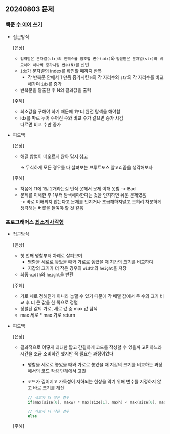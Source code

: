 ## 20240803 문제

### 백준 [수 이어 쓰기](https://www.acmicpc.net/problem/1515)

- 접근방식

  [은상]
  - `입력받은 문자열(str)의 인덱스를 참조할 변수(idx)`와 `입렫받은 문자열(str)와 비교하며 하나씩 증가시킬 변수(N)`를 선언
  - `idx`가 문자열의 index를 확인할 때까지 반복
    - 각 반복문 안에서 1 만큼 증가시킨 `N`의 각 자리수와 `str`의 각 자리수를 비교해가며 `idx`를 증가
  - 반복문을 탈출한 후 N의 결과값을 출력
  
  [주혜]
  - 최소값을 구해야 하기 때문에 1부터 완전 탐색을 해야함
  - idx를 따로 두어 주어진 수와 비교 수가 같으면 증가 시킴<br/>다르면 비교 수만 증가
  

- 피드백

  [은상]
  - 해결 방법이 떠오르지 않아 답지 참고
    
    → 무식하게 모든 경우를 다 살펴보는 브루트포스 알고리즘을 생각해보자
  
  [주혜]
  - 처음에 11에 1일 2개라는걸 인식 못해서 문제 이해 못함 -> Bad
  - 문제를 이해한 후 1부터 탐색해야한다는 것을 인지하면 쉬운 문제였음<br/> -> 바로 이해되지 않는다고 문제를 던지거나 조급해하지말고 오히려 차분하게 생각해는 버릇을 들여야 할 것 같음


### 프로그래머스 [최소직사각형](https://school.programmers.co.kr/learn/courses/30/lessons/86491)

- 접근방식

  [은상]
  - 첫 번째 명함부터 차례로 살펴보며
    - 명함을 세로로 놓았을 때와 가로로 놓았을 때 지갑의 크기를 비교하여
    - 지갑의 크기가 더 작은 경우의 `width`와 `height`을 저장
  - 최종 `width`와 `height`을 반환

  [주혜]
  - 가로 세로 정해진게 아니라 눕힐 수 있기 때문에 각 배열 값에서 두 수의 크기 비교 후 더 큰 값을 한 쪽으로 정렬
  - 정렬된 값의 가로, 세로 값 중 max 값 탐색
  - max 세로 * max 가로 return
  
- 피드백

  [은상]
  - 결과적으로 어떻게 최대한 짧고 간결하게 코드를 작성할 수 있을까 고민하느라 시간을 조금 소비하긴 했지만 꼭 필요한 과정이었다
    - 명함을 세로로 놓았을 때와 가로로 놓았을 때 지갑의 크기를 비교하는 과정에서의 코드 작성 단계에서 고민
    - 코드가 길어지고 가독성이 저하되는 현상을 막기 위해 변수를 지정하지 않고 바로 크기를 계산
        
        ```cpp
        // 세로가 더 작은 경우
        if(max(size[0], maxw) * max(size[1], maxh) < max(size[0], maxh) * max(size[1], maxw))
        
        // 가로가 더 작은 경우
        else
        ```
  
  [주혜]
  
  
